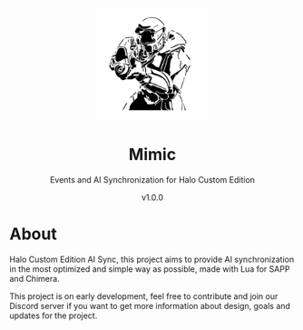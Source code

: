<html>
    <p align="center">
        <img width="200px" src="img/mimic_logo.png"/>
    </p>
    <h1 align="center">Mimic</h1>
    <p align="center">
       Events and AI Synchronization for Halo Custom Edition
    </p>
    <p align="center">
       v1.0.0
    </p>
</html>

# About
Halo Custom Edition AI Sync, this project aims to provide AI synchronization in the most optimized
and simple way as possible, made with Lua for SAPP and Chimera.

This project is on early development, feel free to contribute and join our Discord
server if you want to get more information about design, goals and updates for the project.